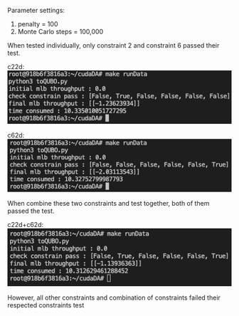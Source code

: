 Parameter settings:

1. penalty = 100
2. Monte Carlo steps = 100,000

When tested individually, only constraint 2 and constraint 6 passed their test.

c22d:\
![c22d](./c22d.png)

c62d:\
![c62d](./c62d.png)

When combine these two constraints and test together, both of them passed the test.

c22d+c62d:\
![c22d+c62d](./c22d+c62d.png)

However, all other constraints and combination of constraints failed their respected constraints test